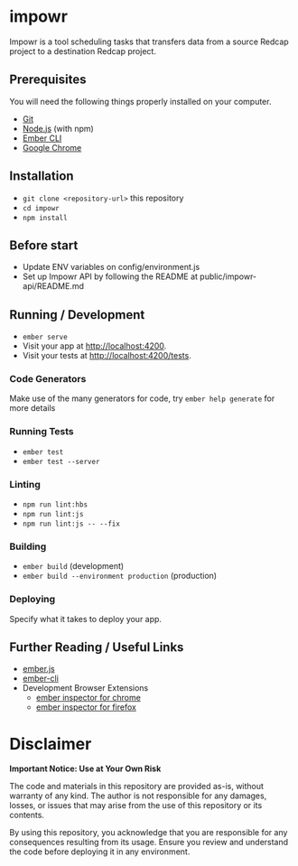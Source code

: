 # impowr

Impowr is a tool scheduling tasks that transfers data from a source Redcap project to a destination Redcap project.

## Prerequisites

You will need the following things properly installed on your computer.

- [Git](https://git-scm.com/)
- [Node.js](https://nodejs.org/) (with npm)
- [Ember CLI](https://ember-cli.com/)
- [Google Chrome](https://google.com/chrome/)

## Installation

- `git clone <repository-url>` this repository
- `cd impowr`
- `npm install`

## Before start

- Update ENV variables on config/environment.js
- Set up Impowr API by following the README at public/impowr-api/README.md

## Running / Development

- `ember serve`
- Visit your app at [http://localhost:4200](http://localhost:4200).
- Visit your tests at [http://localhost:4200/tests](http://localhost:4200/tests).

### Code Generators

Make use of the many generators for code, try `ember help generate` for more details

### Running Tests

- `ember test`
- `ember test --server`

### Linting

- `npm run lint:hbs`
- `npm run lint:js`
- `npm run lint:js -- --fix`

### Building

- `ember build` (development)
- `ember build --environment production` (production)

### Deploying

Specify what it takes to deploy your app.

## Further Reading / Useful Links

- [ember.js](https://emberjs.com/)
- [ember-cli](https://ember-cli.com/)
- Development Browser Extensions
  - [ember inspector for chrome](https://chrome.google.com/webstore/detail/ember-inspector/bmdblncegkenkacieihfhpjfppoconhi)
  - [ember inspector for firefox](https://addons.mozilla.org/en-US/firefox/addon/ember-inspector/)

# Disclaimer

**Important Notice: Use at Your Own Risk**

The code and materials in this repository are provided as-is, without warranty of any kind. The author is not responsible for any damages, losses, or issues that may arise from the use of this repository or its contents.

By using this repository, you acknowledge that you are responsible for any consequences resulting from its usage. Ensure you review and understand the code before deploying it in any environment.
